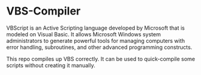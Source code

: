 # VBS-Compiler

VBScript is an Active Scripting language developed by Microsoft that is modeled on Visual Basic. It allows Microsoft Windows system administrators to generate powerful tools for managing computers with error handling, subroutines, and other advanced programming constructs. 

This repo compiles up VBS correctly. It can be used to quick-compile some scripts without creating it manually.
